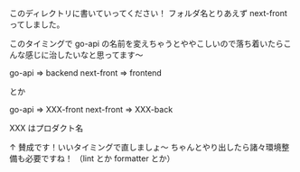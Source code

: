 このディレクトリに書いていってください！
フォルダ名とりあえず next-front ってしました。

このタイミングで go-api の名前を変えちゃうとややこしいので落ち着いたらこんな感じに治したいなと思ってます〜

go-api => backend
next-front => frontend

とか

go-api => XXX-front
next-front => XXX-back

XXX はプロダクト名

↑ 賛成です！いいタイミングで直しましょ〜
ちゃんとやり出したら諸々環境整備も必要ですね！
（lint とか formatter とか）
